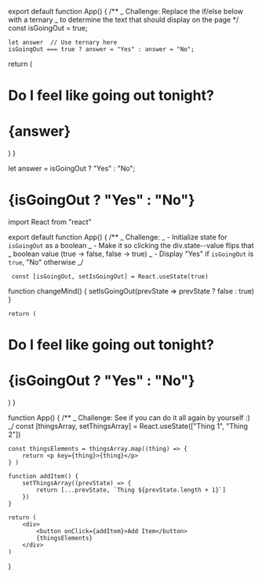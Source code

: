 export default function App() {
/\*\*
_ Challenge: Replace the if/else below with a ternary
_ to determine the text that should display on the page
\*/
const isGoingOut = true;

    let answer  // Use ternary here
    isGoingOut === true ? answer = "Yes" : answer = "No";

return (

  <div className="state">
  <h1 className="state--title">Do I feel like going out tonight?</h1>
  <div className="state--value">
  <h1>{answer}</h1>
            </div>
        </div>
    )
}

<!-- better -->

let answer = isGoingOut ? "Yes" : "No";

<!-- best . remove answer variable-->
<div className="state--value">
<h1>{isGoingOut ? "Yes" : "No"}</h1>
</div>

import React from "react"

export default function App() {
/\*\*
_ Challenge:
_ - Initialize state for `isGoingOut` as a boolean
_ - Make it so clicking the div.state--value flips that
_ boolean value (true -> false, false -> true)
_ - Display "Yes" if `isGoingOut` is `true`, "No" otherwise
_/

     const [isGoingOut, setIsGoingOut] = React.useState(true)

function changeMind() {
setIsGoingOut(prevState => prevState ? false : true)
}

    return (

  <div className="state">
            <h1 className="state--title">Do I feel like going out tonight?</h1>
            <div onClick={changeMind} className="state--value">
                <h1>{isGoingOut ? "Yes" : "No"}</h1>
            </div>
        </div>
    )
}

function App() {
/\*\*
_ Challenge: See if you can do it all again by yourself :)
_/
const [thingsArray, setThingsArray] = React.useState(["Thing 1", "Thing 2"])

    const thingsElements = thingsArray.map((thing) => {
        return <p key={thing}>{thing}</p>
    } )

<!-- use spread operator -->

    function addItem() {
        setThingsArray((prevState) => {
            return [...prevState, `Thing ${prevState.length + 1}`]
        })
    }

    return (
        <div>
            <button onClick={addItem}>Add Item</button>
            {thingsElements}
        </div>
    )

}
